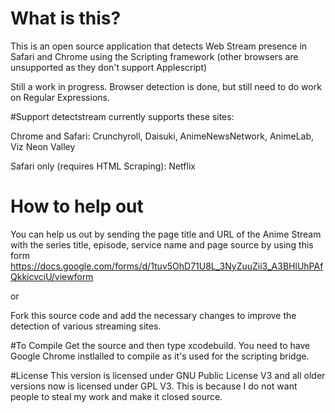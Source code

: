 # What is this? 
This is an open source application that detects Web Stream presence in Safari and Chrome using the Scripting framework (other browsers are unsupported as they don't support Applescript)

Still a work in progress. Browser detection is done, but still need to do work on Regular Expressions.

#Support
detectstream currently supports these sites:

Chrome and Safari: Crunchyroll, Daisuki, AnimeNewsNetwork, AnimeLab, Viz Neon Valley

Safari only (requires HTML Scraping): Netflix 

# How to help out
You can help us out by sending the page title and URL of the Anime Stream with the series title, episode, service name and page source by using this form
https://docs.google.com/forms/d/1tuv5OhD71U8L_3NyZuuZii3_A3BHlUhPAfQkkicvciU/viewform

or

Fork this source code and add the necessary changes to improve the detection of various streaming sites.

#To Compile
Get the source and then type xcodebuild. You need to have Google Chrome instlalled to compile as it's used for the scripting bridge.

#License
This version is licensed under GNU Public License V3 and all older versions now is licensed under GPL V3. This is because I do not want people to steal my work and make it closed source.
